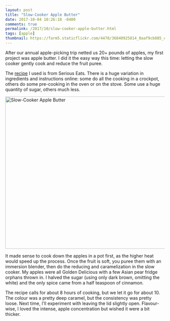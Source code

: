 ```yaml
---
layout: post
title: "Slow-Cooker Apple Butter"
date: 2017-10-04 10:26:18 -0400
comments: true
permalink: /2017/10/slow-cooker-apple-butter.html
tags: [apple]
thumbnail: https://farm5.staticflickr.com/4470/36840925814_0aaf9cb885_q.jpg
---
```


After our annual apple-picking trip netted us 20+ pounds of apples,
my first project was apple butter. I did it the easy way this time:
letting the slow cooker gently cook and reduce the fruit puree.

The [recipe](http://www.seriouseats.com/recipes/2011/10/slow-cooker-apple-butter-recipe.html)
I used is from Serious Eats. There is a huge variation in ingredients and instructions
online: some do all the cooking in a crockpot, others do some pre-cooking
in the oven or on the stove. Some use a huge quantity of sugar, others much less.

<a data-flickr-embed="true"  href="https://www.flickr.com/photos/gnuf/36840925814/in/dateposted/" title="Slow-Cooker Apple Butter"><img src="https://farm5.staticflickr.com/4470/36840925814_0aaf9cb885_z.jpg" width="640" height="480" alt="Slow-Cooker Apple Butter"></a><script async src="//embedr.flickr.com/assets/client-code.js" charset="utf-8"></script>

It made sense to cook down the apples in a pot first, as the higher
heat would speed up the process. Once the fruit is soft, you puree
them with an immersion blender, then do the reducing and caramelization
in the slow cooker. My apples were all Golden Delicious with a few
Asian pear fridge orphans thrown in. I halved the sugar (using only dark brown,
omitting the white) and the only spice came from a half teaspoon
of cinnamon.

The recipe calls for about 8 hours of cooking, but we let it go for
about 10. The colour was a pretty deep caramel, but the consistency
was pretty loose. Next time, I'll experiment with leaving the lid
slightly open. Flavour-wise, I loved the intense, apple concentration
but wished it were a bit thicker. 

